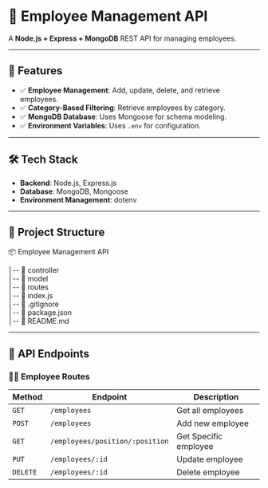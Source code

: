 
# 📌 Employee Management API

A **Node.js + Express + MongoDB** REST API for managing employees.

---

## 🚀 Features
- ✅ **Employee Management**: Add, update, delete, and retrieve employees.
- ✅ **Category-Based Filtering**: Retrieve employees by category.
- ✅ **MongoDB Database**: Uses Mongoose for schema modeling.
- ✅ **Environment Variables**: Uses `.env` for configuration.

---

## 🛠 Tech Stack
- **Backend**: Node.js, Express.js
- **Database**: MongoDB, Mongoose
- **Environment Management**: dotenv

---
## 📂 Project Structure

📦 Employee Management API

│-- 📁 controller   
│-- 📁 model        
│-- 📁 routes       
│-- 📄 index.js     
│-- 📄 .gitignore    
│-- 📄 package.json  
│-- 📄 README.md     

---

## 📌 API Endpoints
### 👨‍💼 Employee Routes
| Method | Endpoint | Description |
|--------|---------|-------------|
| `GET` | `/employees` | Get all employees |
| `POST` | `/employees` | Add new employee |
| `GET` | `/employees/position/:position` | Get Specific employee |
| `PUT` | `/employees/:id` | Update employee |
| `DELETE` | `/employees/:id` | Delete employee |

